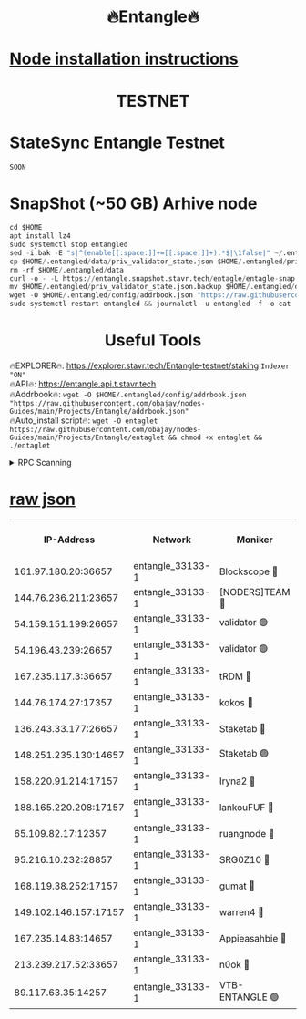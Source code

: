 <h1 align="center"> 🔥Entangle🔥</h1>

[Node installation instructions](https://github.com/obajay/nodes-Guides/tree/main/Projects/Entangle)
=

<h1 align="center"> TESTNET</h1>

# StateSync Entangle Testnet
```python
SOON
```
# SnapShot (~50 GB) Arhive node
```python
cd $HOME
apt install lz4
sudo systemctl stop entangled
sed -i.bak -E "s|^(enable[[:space:]]+=[[:space:]]+).*$|\1false|" ~/.entangled/config/config.toml
cp $HOME/.entangled/data/priv_validator_state.json $HOME/.entangled/priv_validator_state.json.backup
rm -rf $HOME/.entangled/data
curl -o - -L https://entangle.snapshot.stavr.tech/entagle/entagle-snap.tar.lz4 | lz4 -c -d - | tar -x -C $HOME/.entangled --strip-components 2
mv $HOME/.entangled/priv_validator_state.json.backup $HOME/.entangled/data/priv_validator_state.json
wget -O $HOME/.entangled/config/addrbook.json "https://raw.githubusercontent.com/obajay/nodes-Guides/main/Projects/Entangle/addrbook.json"
sudo systemctl restart entangled && journalctl -u entangled -f -o cat
```
 <h1 align="center"> Useful Tools</h1>
 
🔥EXPLORER🔥: https://explorer.stavr.tech/Entangle-testnet/staking        `Indexer "ON"` \
🔥API🔥:      https://entangle.api.t.stavr.tech \
🔥Addrbook🔥: ```wget -O $HOME/.entangled/config/addrbook.json "https://raw.githubusercontent.com/obajay/nodes-Guides/main/Projects/Entangle/addrbook.json"``` \
🔥Auto_install script🔥:  `wget -O entaglet https://raw.githubusercontent.com/obajay/nodes-Guides/main/Projects/Entangle/entaglet && chmod +x entaglet && ./entaglet`


<details>
<summary>RPC Scanning</summary>

<h2 align="center"> We scan nodes in real time every 4 hours. And we provide the final result of RPC endpoints.
We cannot influence the operation of these nodes in any way. </h2>


```python
If Voting Power is higher than 0 --> then the Node is a validator of the network and may be subject to attack and be a potential threat to the chain.
```
```python
We marked such validators with a red symbol
```

</details>

[raw json](https://rpc-check.entangt.stavr.tech/entangt/rpc-entangt-result.json)
=


<table><tr><th>IP-Address</th><th>Network</th><th>Moniker</th><th>Latest Block Height</th><th>Earliest Block Height</th><th>Catching Up</th><th>Tx Index</th><th>Voting Power</th><th>Scan Time</th></tr><tr><td>161.97.180.20:36657</td><td>entangle_33133-1</td><td>Blockscope 🔴</td><td>1215203</td><td>1</td><td>False</td><td>off</td><td>259586473635098</td><td>2023-12-20T03:11:59.012823675UTC</td></tr><tr><td>144.76.236.211:23657</td><td>entangle_33133-1</td><td>[NODERS]TEAM 🔴</td><td>1215208</td><td>1</td><td>False</td><td>off</td><td>47049700500000000</td><td>2023-12-20T03:12:11.887106381UTC</td></tr><tr><td>54.159.151.199:26657</td><td>entangle_33133-1</td><td>validator 🟢</td><td>1215209</td><td>1</td><td>False</td><td>on</td><td>0</td><td>2023-12-20T03:12:19.187429944UTC</td></tr><tr><td>54.196.43.239:26657</td><td>entangle_33133-1</td><td>validator 🟢</td><td>1215209</td><td>1</td><td>False</td><td>on</td><td>0</td><td>2023-12-20T03:12:19.908347464UTC</td></tr><tr><td>167.235.117.3:36657</td><td>entangle_33133-1</td><td>tRDM 🔴</td><td>1215209</td><td>1</td><td>False</td><td>on</td><td>57719660338000</td><td>2023-12-20T03:12:23.062174351UTC</td></tr><tr><td>144.76.174.27:17357</td><td>entangle_33133-1</td><td>kokos 🔴</td><td>1215206</td><td>145001</td><td>False</td><td>on</td><td>89890100000000</td><td>2023-12-20T03:12:08.686645144UTC</td></tr><tr><td>136.243.33.177:26657</td><td>entangle_33133-1</td><td>Staketab 🔴</td><td>1215208</td><td>660001</td><td>False</td><td>on</td><td>23111111100000</td><td>2023-12-20T03:12:14.147209652UTC</td></tr><tr><td>148.251.235.130:14657</td><td>entangle_33133-1</td><td>Staketab 🟢</td><td>1215203</td><td>660801</td><td>False</td><td>on</td><td>0</td><td>2023-12-20T03:11:58.664768394UTC</td></tr><tr><td>158.220.91.214:17157</td><td>entangle_33133-1</td><td>Iryna2 🔴</td><td>1215209</td><td>704001</td><td>False</td><td>on</td><td>180890937000019</td><td>2023-12-20T03:12:20.367841606UTC</td></tr><tr><td>188.165.220.208:17157</td><td>entangle_33133-1</td><td>lankouFUF 🔴</td><td>1215206</td><td>725001</td><td>False</td><td>on</td><td>180899900000002</td><td>2023-12-20T03:12:04.214353623UTC</td></tr><tr><td>65.109.82.17:12357</td><td>entangle_33133-1</td><td>ruangnode 🔴</td><td>1215203</td><td>806001</td><td>False</td><td>off</td><td>252606232826436</td><td>2023-12-20T03:11:59.447041700UTC</td></tr><tr><td>95.216.10.232:28857</td><td>entangle_33133-1</td><td>SRG0Z10 🔴</td><td>1215203</td><td>842001</td><td>False</td><td>off</td><td>10000001056590</td><td>2023-12-20T03:11:56.297189998UTC</td></tr><tr><td>168.119.38.252:17157</td><td>entangle_33133-1</td><td>gumat 🔴</td><td>1215205</td><td>962001</td><td>False</td><td>on</td><td>253013548351851</td><td>2023-12-20T03:12:03.871515341UTC</td></tr><tr><td>149.102.146.157:17157</td><td>entangle_33133-1</td><td>warren4 🔴</td><td>1215207</td><td>1054001</td><td>False</td><td>on</td><td>161480740514179</td><td>2023-12-20T03:12:11.560012898UTC</td></tr><tr><td>167.235.14.83:14657</td><td>entangle_33133-1</td><td>Appieasahbie 🔴</td><td>1215209</td><td>1076001</td><td>False</td><td>on</td><td>44568809900999996</td><td>2023-12-20T03:12:20.629958224UTC</td></tr><tr><td>213.239.217.52:33657</td><td>entangle_33133-1</td><td>n0ok 🔴</td><td>1215209</td><td>1115209</td><td>False</td><td>off</td><td>46574292273662988</td><td>2023-12-20T03:12:18.487643590UTC</td></tr><tr><td>89.117.63.35:14257</td><td>entangle_33133-1</td><td>VTB-ENTANGLE 🟢</td><td>1215206</td><td>1162001</td><td>False</td><td>off</td><td>0</td><td>2023-12-20T03:12:09.072221501UTC</td></tr></table>
